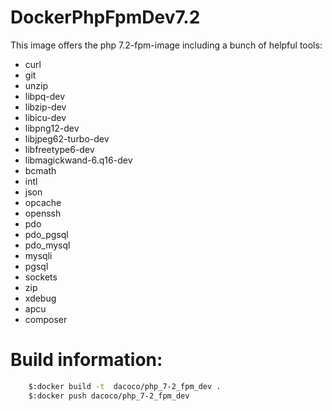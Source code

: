 # DockerPhpFpmDev7.2

This image offers the php 7.2-fpm-image including a bunch of helpful tools:
- curl 
- git 
- unzip 
- libpq-dev 
- libzip-dev 
- libicu-dev 
- libpng12-dev 
- libjpeg62-turbo-dev 
- libfreetype6-dev 
- libmagickwand-6.q16-dev 
- bcmath 
- intl 
- json 
- opcache 
- openssh
- pdo 
- pdo_pgsql 
- pdo_mysql 
- mysqli
- pgsql 
- sockets 
- zip 
- xdebug 
- apcu 
- composer

# Build information:
```bash
    $:docker build -t  dacoco/php_7-2_fpm_dev .
    $:docker push dacoco/php_7-2_fpm_dev
```  
